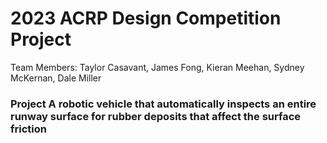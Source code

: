 # 2023 ACRP Design Competition Project
Team Members: Taylor Casavant, James Fong, Kieran Meehan, Sydney McKernan, Dale Miller

### Project A robotic vehicle that automatically inspects an entire runway surface for rubber deposits that affect the surface friction

